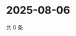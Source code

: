 # 2025-08-06

共 0 条

<!-- BEGIN ZHIHUVIDEO -->
<!-- 最后更新时间 Wed Aug 06 2025 00:13:32 GMT+0800 (China Standard Time) -->

<!-- END ZHIHUVIDEO -->
